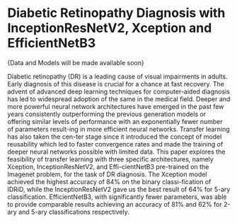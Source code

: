 # Diabetic Retinopathy Diagnosis with InceptionResNetV2, Xception and EfficientNetB3

{Data and Models will be made available soon}


Diabetic retinopathy (DR) is a leading cause of visual impairments in adults. Early diagnosis of this disease is crucial for a chance at fast recovery. The advent of advanced deep learning techniques for computer-aided diagnosis has led to widespread adoption of the same in the medical field. Deeper and more powerful neural network architectures have emerged in the past few years consistently outperforming the previous generation models or offering similar levels of performance with an exponentially fewer number of parameters result-ing in more efficient neural networks. Transfer learning has also taken the cen-ter stage since it introduced the concept of model reusability which led to faster convergence rates and made the training of deeper neural networks possible with limited data. This paper explores the feasibility of transfer learning with three specific architectures, namely Xception, InceptionResNetV2, and Effi-cientNetB3 pre-trained on the Imagenet problem, for the task of DR diagnosis. The Xception model achieved the highest accuracy of 84% on the binary classi-fication of IDRiD, while the InceptionResNetV2 gave us the best result of 64% for 5-ary classification. EfficientNetB3, with significantly fewer parameters, was able to provide comparable results achieving an accuracy of 81% and 62% for 2-ary and 5-ary classifications respectively.